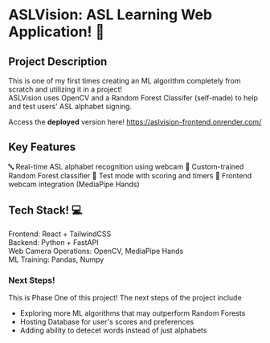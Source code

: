 # ASLVision: ASL Learning Web Application! 🙌

## Project Description
This is one of my first times creating an ML algorithm completely from scratch and utilizing it in a project!<br/>
ASLVision uses OpenCV and a Random Forest Classifer (self-made) to help and test users' ASL alphabet signing. 

Access the **deployed** version here! https://aslvision-frontend.onrender.com/

## Key Features
🔤 Real-time ASL alphabet recognition using webcam
🧠 Custom-trained Random Forest classifier
🧪 Test mode with scoring and timers
🎥 Frontend webcam integration (MediaPipe Hands)

## Tech Stack! 💻
Frontend: React + TailwindCSS <br/>
Backend: Python + FastAPI <br/>
Web Camera Operations: OpenCV, MediaPipe Hands <br/>
ML Training: Pandas, Numpy

### Next Steps! 
This is Phase One of this project! The next steps of the project include

- Exploring more ML algorithms that may outperform Random Forests
- Hosting Database for user's scores and preferences
- Adding ability to detecet words instead of just alphabets
